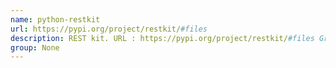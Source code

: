 ```yaml
---
name: python-restkit
url: https://pypi.org/project/restkit/#files
description: REST kit. URL : https://pypi.org/project/restkit/#files Groups : None
group: None
---
```

